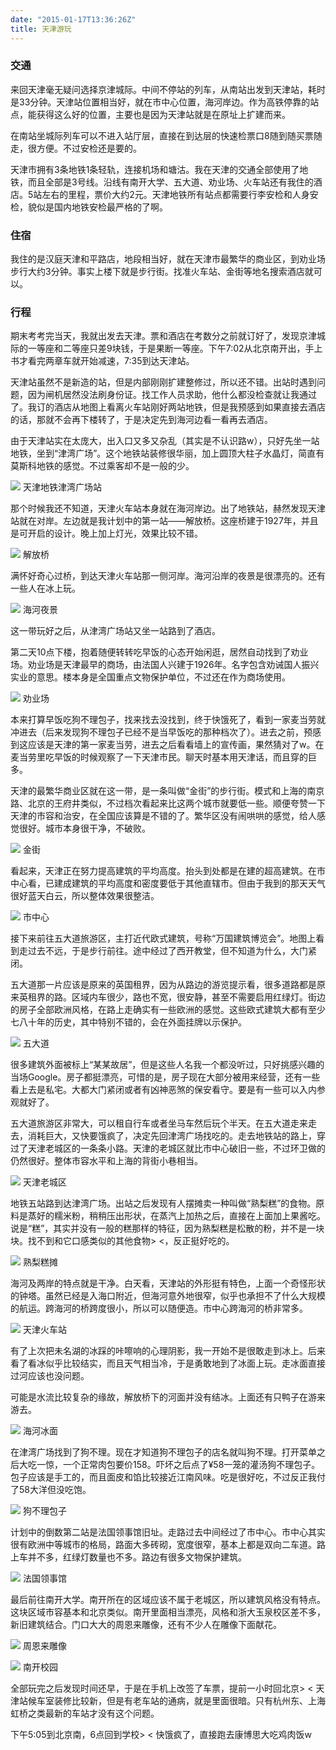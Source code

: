 ```yaml
---
date: "2015-01-17T13:36:26Z"
title: 天津游玩
---
```


### 交通
来回天津毫无疑问选择京津城际。中间不停站的列车，从南站出发到天津站，耗时是33分钟。天津站位置相当好，就在市中心位置，海河岸边。作为高铁停靠的站点，能获得这么好的位置，主要也是因为天津站就是在原址上扩建而来。

在南站坐城际列车可以不进入站厅层，直接在到达层的快速检票口8随到随买票随走，很方便。不过安检还是要的。

天津市拥有3条地铁1条轻轨，连接机场和塘沽。我在天津的交通全部使用了地铁，而且全部是3号线。沿线有南开大学、五大道、劝业场、火车站还有我住的酒店。5站左右的里程，票价大约2元。天津地铁所有站点都需要行李安检和人身安检，貌似是国内地铁安检最严格的了啊。

### 住宿
我住的是汉庭天津和平路店，地段相当好，就在天津市最繁华的商业区，到劝业场步行大约3分钟。事实上楼下就是步行街。找准火车站、金街等地名搜索酒店就可以。

### 行程
期末考考完当天，我就出发去天津。票和酒店在考数分之前就订好了，发现京津城际的一等座和二等座只差9块钱，于是果断一等座。下午7:02从北京南开出，手上书才看完两章车就开始减速，7:35到达天津站。

天津站虽然不是新造的站，但是内部刚刚扩建整修过，所以还不错。出站时遇到问题，因为闸机居然没法刷身份证。找工作人员求助，他什么都没检查就让我通过了。我订的酒店从地图上看离火车站刚好两站地铁，但是我预感到如果直接去酒店的话，那就不会再下楼转了，于是决定先到海河边看一看再去酒店。

由于天津站实在太庞大，出入口又多又杂乱（其实是不认识路w），只好先坐一站地铁，坐到“津湾广场”。这个地铁站装修很华丽，加上圆顶大柱子水晶灯，简直有莫斯科地铁的感觉。不过乘客却不是一般的少。

![](/content/images/2016/05/59f39ba9eeb73f4da029339b7673df87.jpg)
天津地铁津湾广场站

那个时候我还不知道，天津火车站本身就在海河岸边。出了地铁站，赫然发现天津站就在对岸。左边就是我计划中的第一站——解放桥。这座桥建于1927年，并且是可开启的设计。晚上加上灯光，效果比较不错。

![](/content/images/2016/05/20150116_195937_259_x.jpg)
解放桥

满怀好奇心过桥，到达天津火车站那一侧河岸。海河沿岸的夜景是很漂亮的。还有一些人在冰上玩。

![](/content/images/2016/05/IMG_20150116_200725.jpg)
海河夜景

这一带玩好之后，从津湾广场站又坐一站路到了酒店。

第二天10点下楼，抱着随便转转吃早饭的心态开始闲逛，居然自动找到了劝业场。劝业场是天津最早的商场，由法国人兴建于1926年。名字包含劝诫国人振兴实业的意思。楼本身是全国重点文物保护单位，不过还在作为商场使用。

![](/content/images/2016/05/IMG_20150117_102926.jpg)
劝业场

本来打算早饭吃狗不理包子，找来找去没找到，终于快饿死了，看到一家麦当劳就冲进去（后来发现狗不理包子已经不是当早饭吃的那种档次了）。进去之前，预感到这应该是天津的第一家麦当劳，进去之后看看墙上的宣传画，果然猜对了w。在麦当劳里吃早饭的时候观察了一下天津市民。聊天时基本用天津话，而且穿的巨多。

天津的最繁华商业区就在这一带，是一条叫做“金街”的步行街。模式和上海的南京路、北京的王府井类似，不过档次看起来比这两个城市就要低一些。顺便夸赞一下天津的市容和治安，在全国应该算是不错的了。繁华区没有闹哄哄的感觉，给人感觉很好。城市本身很干净，不破败。

![](/content/images/2016/05/3e392e6d8dc77b73895f8f92576ba2f0.jpg)
金街

看起来，天津正在努力提高建筑的平均高度。抬头到处都是在建的超高建筑。在市中心看，已建成建筑的平均高度和密度要低于其他直辖市。但由于我到的那天天气很好蓝天白云，所以整体效果很整洁。

![](/content/images/2016/05/eca6ac7f0ad832a90e6aca0a7dfa40ce.jpg)
市中心

接下来前往五大道旅游区，主打近代欧式建筑，号称“万国建筑博览会”。地图上看到走过去不远，于是步行前往。途中经过了西开教堂，但不知道为什么，大门紧闭。

五大道那一片应该是原来的英国租界，因为从路边的游览提示看，很多道路都是原来英租界的路。区域内车很少，路也不宽，很安静，甚至不需要启用红绿灯。街边的房子全部欧洲风格，在路上走确实有一些欧洲的感觉。这些欧式建筑大都有至少七八十年的历史，其中特别不错的，会在外面挂牌以示保护。

![](/content/images/2016/05/4e4b105d3ebddf658ec94339ef41113a.jpg)
五大道

很多建筑外面被标上“某某故居”，但是这些人名我一个都没听过，只好挑感兴趣的当场Google。房子都挺漂亮，可惜的是，房子现在大部分被用来经营，还有一些看上去是私宅。大都大门紧闭或者有凶神恶煞的保安看守。要是有一些可以入内参观就好了。

五大道旅游区非常大，可以租自行车或者坐马车然后玩个半天。在五大道走来走去，消耗巨大，又快要饿疯了，决定先回津湾广场找吃的。走去地铁站的路上，穿过了天津老城区的一条条小路。天津的老城区就比市中心破旧一些，不过环卫做的仍然很好。整体市容水平和上海的背街小巷相当。

![](/content/images/2016/05/b3b18d1d2ccc0f293a22a72fdf376ddd.jpg)
天津老城区

地铁五站路到达津湾广场。出站之后发现有人摆摊卖一种叫做“熟梨糕”的食物。原料是蒸好的糯米粉，稍稍压出形状，在蒸汽上加热之后，直接在上面加上果酱吃。说是“糕”，其实并没有一般的糕那样的特征，因为熟梨糕是松散的粉，并不是一块块。找不到和它口感类似的其他食物&gt; &lt;，反正挺好吃的。

![](/content/images/2016/05/de24fda063490ffc767784d98f851ece-2.jpg)
熟梨糕摊

海河及两岸的特点就是干净。白天看，天津站的外形挺有特色，上面一个奇怪形状的钟塔。虽然已经是入海口附近，但海河意外地很窄，似乎也承担不了什么大规模的航运。跨海河的桥跨度很小，所以可以随便造。市中心跨海河的桥非常多。

![](/content/images/2016/05/IMG_20150117_123035.jpg)
天津火车站

有了上次把未名湖的冰踩的咔嚓响的心理阴影，我一开始不是很敢走到冰上。后来看了看冰似乎比较结实，而且天气相当冷，于是勇敢地到了冰面上玩。走冰面直接过河应该也没问题。

可能是水流比较复杂的缘故，解放桥下的河面并没有结冰。上面还有只鸭子在游来游去。

![](/content/images/2016/05/IMG_20150117_123338.jpg)
海河冰面

在津湾广场找到了狗不理。现在才知道狗不理包子的店名就叫狗不理。打开菜单之后大吃一惊，一个正常肉包要价158。吓坏之后点了¥58一笼的灌汤狗不理包子。包子应该是手工的，而且面皮和馅比较接近江南风味。吃是很好吃，不过反正我付了58大洋但没吃饱。

![](/content/images/2016/05/57209d55eb7d604cb93fc073295f82fe-2.jpg)
狗不理包子

计划中的倒数第二站是法国领事馆旧址。走路过去中间经过了市中心。市中心其实很有欧洲中等城市的格局，路面大多砖砌，宽度很窄，基本上都是双向二车道。路上车并不多，红绿灯数量也不多。路边有很多文物保护建筑。

![](/content/images/2016/05/PANO_20150117_125334.jpg)
法国领事馆

最后前往南开大学。南开所在的区域应该不属于老城区，所以建筑风格没有特点。这块区域市容基本和北京类似。南开里面相当漂亮，风格和浙大玉泉校区差不多，新旧建筑结合。门口大大的周恩来雕像，还有不少人在雕像下面献花。

![](/content/images/2016/05/IMG_20150117_140515.jpg)
周恩来雕像

![](/content/images/2016/05/IMG_20150117_141624.jpg)
南开校园

全部玩完之后发现时间还早，于是在手机上改签了车票，提前一小时回北京&gt; &lt; 天津站候车室装修比较新，但是有老车站的通病，就是里面很暗。只有杭州东、上海虹桥之类最新的车站才没有这个问题。

下午5:05到北京南，6点回到学校&gt; &lt; 快饿疯了，直接跑去康博思大吃鸡肉饭w